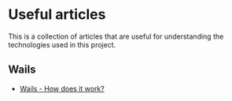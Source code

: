 # Useful articles
This is a collection of articles that are useful for understanding the technologies used in this project.

## Wails
- [Wails - How does it work?](https://wails.io/docs/howdoesitwork)

